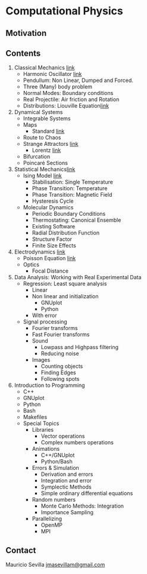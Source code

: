 # Computational Physics

## Motivation
## Contents
  1. Classical Mechanics [link](https://github.com/jmsevillam/Computational_Physics/tree/master/Classical_Mechanics)
      - Harmonic Oscillator [link](https://github.com/jmsevillam/Computational_Physics/tree/master/Classical_Mechanics/Harmonic_Oscillator)
      - Pendullum: Non Linear, Dumped and Forced.
      - Three (Many) body problem
      - Normal Modes: Boundary conditions
      - Real Projectile: Air friction and Rotation
      - Distributions: Liouville Equation[link](https://github.com/jmsevillam/Computational_Physics/tree/master/Classical_Mechanics/Liouville)
  1. Dynamical Systems
      - Integrable Systems
      - Maps
          - Standard [link](https://github.com/jmsevillam/Computational_Physics/tree/master/Dynamical%20Systems/Maps/Standard%20Map)
      - Route to Chaos
      - Strange Attractors [link](https://github.com/jmsevillam/Computational_Physics/tree/master/Dynamical%20Systems/Strange%20Attractors)
          - Lorentz [link](https://github.com/jmsevillam/Computational_Physics/tree/master/Dynamical%20Systems/Strange%20Attractors/Lorentz%20System)
      - Bifurcation
      - Poincaré Sections
  1. Statistical Mechanics[link](https://github.com/jmsevillam/Computational_Physics/tree/master/Statistical%20Mechanics)
      - Ising Model [link](https://github.com/jmsevillam/Computational_Physics/tree/master/Statistical%20Mechanics/ising)
        - Stabilisation: Single Temperature
        - Phase Transition: Temperature
        - Phase Transition: Magnetic Field
        - Hysteresis Cycle
      - Molecular Dynamics
        - Periodic Boundary Conditions
        - Thermostating: Canonical Ensemble
        - Existing Software
        - Radial Distribution Function
        - Structure Factor
        - Finite Size Effects
  1. Electrodynamics [link](https://github.com/jmsevillam/Computational_Physics/tree/master/Electrodynamics)
      - Poisson Equation [link](https://github.com/jmsevillam/Computational_Physics/tree/master/Electrodynamics/Poisson)
      - Optics
          - Focal Distance
  1. Data Analysis: Working with Real Experimental Data
      - Regression: Least square analysis
          - Linear
          - Non linear and initialization
              - GNUplot
              - Python
          - With error
       - Signal processing
          - Fourier transforms
          - Fast Fourier transforms
          - Sound
            - Lowpass and Highpass filtering
            - Reducing noise
          - Images
            - Counting objects
            - Finding Edges
            - Following spots
  1. Introduction to Programming
      - C++
      - GNUplot
      - Python
      - Bash
      - Makefiles
      - Special Topics
        - Libraries
          - Vector operations
          - Complex numbers operations
        - Animations
          - C++/GNUplot
          - Python/Bash
        - Errors & Simulation
          - Derivation and errors
          - Integration and error
          - Symplectic Methods
          - Simple ordinary differential equations
        - Random numbers
          - Monte Carlo Methods: Integration
          - Importance Sampling
        - Parallelizing
          - OpenMP
          - MPI
          

## Contact


Mauricio Sevilla jmasevillam@gmail.com
